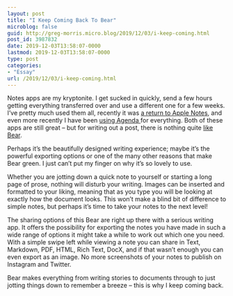 ```yaml
---
layout: post
title: "I Keep Coming Back To Bear"
microblog: false
guid: http://greg-morris.micro.blog/2019/12/03/i-keep-coming.html
post_id: 3987832
date: 2019-12-03T13:58:07-0000
lastmod: 2019-12-03T13:58:07-0000
type: post
categories:
- "Essay"
url: /2019/12/03/i-keep-coming.html
---
```

<p>Notes apps are my kryptonite. I get sucked in quickly, send a few hours getting everything transferred over and use a different one for a few weeks. I’ve pretty much used them all, recently it was <a href="https://gregmorris.co.uk/blog/using-apple-notes/">a return to Apple Notes</a>, and even more recently I have been <a href="https://gregmorris.co.uk/blog/how-i-use-2/">using Agenda </a>for everything. Both of these apps are still great – but for writing out a post, there is nothing quite <a href="https://gregmorris.co.uk/blog/bear-notes-app/">like Bear</a>.</p><p>Perhaps it’s the beautifully designed writing experience; maybe it’s the powerful exporting options or one of the many other reasons that make Bear green. I just can’t put my finger on why it’s so lovely to use.</p><p>Whether you are jotting down a quick note to yourself or starting a long page of prose, nothing will disturb your writing. Images can be inserted and formatted to your liking, meaning that as you type you will be looking at exactly how the document looks. This won’t make a blind bit of difference to simple notes, but perhaps it’s time to take your notes to the next level!</p><p>The sharing options of this Bear are right up there with a serious writing app. It offers the possibility for exporting the notes you have made in such a wide range of options it might take a while to work out which one you need. With a simple swipe left while viewing a note you can share in Text, Markdown, PDF, HTML, Rich Text, DocX, and if that wasn’t enough you can even export as an image. No more screenshots of your notes to publish on Instagram and Twitter.</p><p>Bear makes everything from writing stories to documents through to just jotting things down to remember a breeze – this is why I keep coming back.</p>
